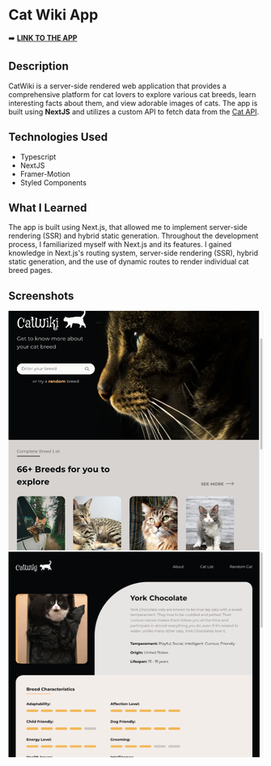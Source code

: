 # Cat Wiki App
➡️ **[LINK TO THE APP](https://cats-wiki-orpin.vercel.app/)**

## Description
CatWiki is a server-side rendered web application that provides a comprehensive platform for cat lovers to explore various cat breeds, learn interesting facts about them, and view adorable images of cats. The app is built using **NextJS** and utilizes a custom API to fetch data from the [Cat API](https://docs.thecatapi.com/).

## Technologies Used

 - Typescript
 - NextJS
 - Framer-Motion
 - Styled Components

## What I Learned

The app is built using Next.js, that allowed me to implement server-side rendering (SSR) and hybrid static generation. 
Throughout the development process, I familiarized myself with Next.js and its features. I gained knowledge in Next.js's routing system, server-side rendering (SSR), hybrid static generation, and the use of dynamic routes to render individual cat breed pages.
## Screenshots

![](https://github.com/danJecu/cat-wiki/blob/main/screenshots/screenshot1.png)
![](https://github.com/danJecu/cat-wiki/blob/main/screenshots/screenshot2.png)


